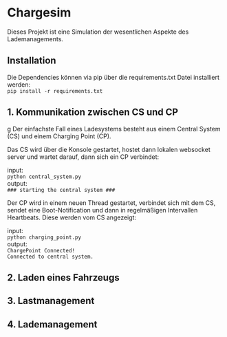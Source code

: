 # Chargesim # 

Dieses Projekt ist eine Simulation der wesentlichen Aspekte des Lademanagements.

## Installation ##
Die Dependencies können via pip über die requirements.txt Datei
installiert werden: \
`pip install -r requirements.txt`

## 1. Kommunikation zwischen CS und CP ##
g
Der einfachste Fall eines Ladesystems besteht aus einem Central System (CS) und einem
Charging Point (CP).

Das CS wird über die Konsole gestartet, hostet dann lokalen websocket server und wartet darauf,
dann sich ein CP verbindet:

input:\
`python central_system.py`\
output:\
`### starting the central system ###`

Der CP wird in einem neuen Thread gestartet, verbindet sich mit dem CS,
sendet eine Boot-Notification und dann in regelmäßigen Intervallen
Heartbeats. Diese werden vom CS angezeigt:

input:\
`python charging_point.py`\
output:\
`ChargePoint Connected!`\
`Connected to central system.`

## 2. Laden eines Fahrzeugs ##

## 3. Lastmanagement ##

## 4. Lademanagement ##



